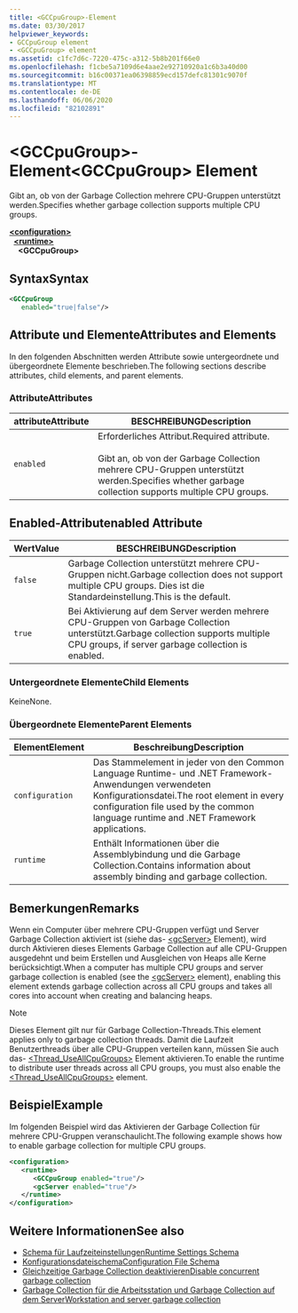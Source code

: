```yaml
---
title: <GCCpuGroup>-Element
ms.date: 03/30/2017
helpviewer_keywords:
- GCCpuGroup element
- <GCCpuGroup> element
ms.assetid: c1fc7d6c-7220-475c-a312-5b8b201f66e0
ms.openlocfilehash: f1cbe5a7109d6e4aae2e92710920a1c6b3a40d00
ms.sourcegitcommit: b16c00371ea06398859ecd157defc81301c9070f
ms.translationtype: MT
ms.contentlocale: de-DE
ms.lasthandoff: 06/06/2020
ms.locfileid: "82102891"
---
```

# <a name="gccpugroup-element"></a><span data-ttu-id="c1789-102">\<GCCpuGroup>-Element</span><span class="sxs-lookup"><span data-stu-id="c1789-102">\<GCCpuGroup> Element</span></span>

<span data-ttu-id="c1789-103">Gibt an, ob von der Garbage Collection mehrere CPU-Gruppen unterstützt werden.</span><span class="sxs-lookup"><span data-stu-id="c1789-103">Specifies whether garbage collection supports multiple CPU groups.</span></span>

[**\<configuration>**](../configuration-element.md)\
&nbsp;&nbsp;[**\<runtime>**](runtime-element.md)\
&nbsp;&nbsp;&nbsp;&nbsp;**\<GCCpuGroup>**

## <a name="syntax"></a><span data-ttu-id="c1789-104">Syntax</span><span class="sxs-lookup"><span data-stu-id="c1789-104">Syntax</span></span>

```xml
<GCCpuGroup
   enabled="true|false"/>
```

## <a name="attributes-and-elements"></a><span data-ttu-id="c1789-105">Attribute und Elemente</span><span class="sxs-lookup"><span data-stu-id="c1789-105">Attributes and Elements</span></span>

<span data-ttu-id="c1789-106">In den folgenden Abschnitten werden Attribute sowie untergeordnete und übergeordnete Elemente beschrieben.</span><span class="sxs-lookup"><span data-stu-id="c1789-106">The following sections describe attributes, child elements, and parent elements.</span></span>

### <a name="attributes"></a><span data-ttu-id="c1789-107">Attribute</span><span class="sxs-lookup"><span data-stu-id="c1789-107">Attributes</span></span>

|<span data-ttu-id="c1789-108">attribute</span><span class="sxs-lookup"><span data-stu-id="c1789-108">Attribute</span></span>|<span data-ttu-id="c1789-109">BESCHREIBUNG</span><span class="sxs-lookup"><span data-stu-id="c1789-109">Description</span></span>|
|---------------|-----------------|
|`enabled`|<span data-ttu-id="c1789-110">Erforderliches Attribut.</span><span class="sxs-lookup"><span data-stu-id="c1789-110">Required attribute.</span></span><br /><br /> <span data-ttu-id="c1789-111">Gibt an, ob von der Garbage Collection mehrere CPU-Gruppen unterstützt werden.</span><span class="sxs-lookup"><span data-stu-id="c1789-111">Specifies whether garbage collection supports multiple CPU groups.</span></span>|

## <a name="enabled-attribute"></a><span data-ttu-id="c1789-112">Enabled-Attribut</span><span class="sxs-lookup"><span data-stu-id="c1789-112">enabled Attribute</span></span>

|<span data-ttu-id="c1789-113">Wert</span><span class="sxs-lookup"><span data-stu-id="c1789-113">Value</span></span>|<span data-ttu-id="c1789-114">BESCHREIBUNG</span><span class="sxs-lookup"><span data-stu-id="c1789-114">Description</span></span>|
|-----------|-----------------|
|`false`|<span data-ttu-id="c1789-115">Garbage Collection unterstützt mehrere CPU-Gruppen nicht.</span><span class="sxs-lookup"><span data-stu-id="c1789-115">Garbage collection does not support multiple CPU groups.</span></span> <span data-ttu-id="c1789-116">Dies ist die Standardeinstellung.</span><span class="sxs-lookup"><span data-stu-id="c1789-116">This is the default.</span></span>|
|`true`|<span data-ttu-id="c1789-117">Bei Aktivierung auf dem Server werden mehrere CPU-Gruppen von Garbage Collection unterstützt.</span><span class="sxs-lookup"><span data-stu-id="c1789-117">Garbage collection supports multiple CPU groups, if server garbage collection is enabled.</span></span>|

### <a name="child-elements"></a><span data-ttu-id="c1789-118">Untergeordnete Elemente</span><span class="sxs-lookup"><span data-stu-id="c1789-118">Child Elements</span></span>

<span data-ttu-id="c1789-119">Keine</span><span class="sxs-lookup"><span data-stu-id="c1789-119">None.</span></span>

### <a name="parent-elements"></a><span data-ttu-id="c1789-120">Übergeordnete Elemente</span><span class="sxs-lookup"><span data-stu-id="c1789-120">Parent Elements</span></span>

|<span data-ttu-id="c1789-121">Element</span><span class="sxs-lookup"><span data-stu-id="c1789-121">Element</span></span>|<span data-ttu-id="c1789-122">Beschreibung</span><span class="sxs-lookup"><span data-stu-id="c1789-122">Description</span></span>|
|-------------|-----------------|
|`configuration`|<span data-ttu-id="c1789-123">Das Stammelement in jeder von den Common Language Runtime- und .NET Framework-Anwendungen verwendeten Konfigurationsdatei.</span><span class="sxs-lookup"><span data-stu-id="c1789-123">The root element in every configuration file used by the common language runtime and .NET Framework applications.</span></span>|
|`runtime`|<span data-ttu-id="c1789-124">Enthält Informationen über die Assemblybindung und die Garbage Collection.</span><span class="sxs-lookup"><span data-stu-id="c1789-124">Contains information about assembly binding and garbage collection.</span></span>|

## <a name="remarks"></a><span data-ttu-id="c1789-125">Bemerkungen</span><span class="sxs-lookup"><span data-stu-id="c1789-125">Remarks</span></span>

<span data-ttu-id="c1789-126">Wenn ein Computer über mehrere CPU-Gruppen verfügt und Server Garbage Collection aktiviert ist (siehe das- [\<gcServer>](gcserver-element.md) Element), wird durch Aktivieren dieses Elements Garbage Collection auf alle CPU-Gruppen ausgedehnt und beim Erstellen und Ausgleichen von Heaps alle Kerne berücksichtigt.</span><span class="sxs-lookup"><span data-stu-id="c1789-126">When a computer has multiple CPU groups and server garbage collection is enabled (see the [\<gcServer>](gcserver-element.md) element), enabling this element extends garbage collection across all CPU groups and takes all cores into account when creating and balancing heaps.</span></span>

> [!NOTE]
> <span data-ttu-id="c1789-127">Dieses Element gilt nur für Garbage Collection-Threads.</span><span class="sxs-lookup"><span data-stu-id="c1789-127">This element applies only to garbage collection threads.</span></span> <span data-ttu-id="c1789-128">Damit die Laufzeit Benutzerthreads über alle CPU-Gruppen verteilen kann, müssen Sie auch das- [\<Thread_UseAllCpuGroups>](thread-useallcpugroups-element.md) Element aktivieren.</span><span class="sxs-lookup"><span data-stu-id="c1789-128">To enable the runtime to distribute user threads across all CPU groups, you must also enable the [\<Thread_UseAllCpuGroups>](thread-useallcpugroups-element.md) element.</span></span>

## <a name="example"></a><span data-ttu-id="c1789-129">Beispiel</span><span class="sxs-lookup"><span data-stu-id="c1789-129">Example</span></span>

<span data-ttu-id="c1789-130">Im folgenden Beispiel wird das Aktivieren der Garbage Collection für mehrere CPU-Gruppen veranschaulicht.</span><span class="sxs-lookup"><span data-stu-id="c1789-130">The following example shows how to enable garbage collection for multiple CPU groups.</span></span>

```xml
<configuration>
   <runtime>
      <GCCpuGroup enabled="true"/>
      <gcServer enabled="true"/>
   </runtime>
</configuration>
```

## <a name="see-also"></a><span data-ttu-id="c1789-131">Weitere Informationen</span><span class="sxs-lookup"><span data-stu-id="c1789-131">See also</span></span>

- [<span data-ttu-id="c1789-132">Schema für Laufzeiteinstellungen</span><span class="sxs-lookup"><span data-stu-id="c1789-132">Runtime Settings Schema</span></span>](index.md)
- [<span data-ttu-id="c1789-133">Konfigurationsdateischema</span><span class="sxs-lookup"><span data-stu-id="c1789-133">Configuration File Schema</span></span>](../index.md)
- [<span data-ttu-id="c1789-134">Gleichzeitige Garbage Collection deaktivieren</span><span class="sxs-lookup"><span data-stu-id="c1789-134">Disable concurrent garbage collection</span></span>](gcconcurrent-element.md#to-disable-background-garbage-collection)
- [<span data-ttu-id="c1789-135">Garbage Collection für die Arbeitsstation und Garbage Collection auf dem Server</span><span class="sxs-lookup"><span data-stu-id="c1789-135">Workstation and server garbage collection</span></span>](../../../../standard/garbage-collection/workstation-server-gc.md)
